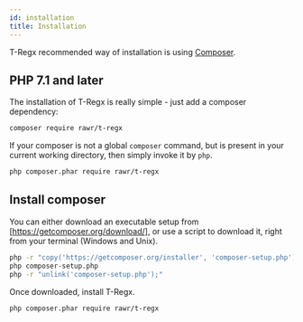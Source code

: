 ```yaml
---
id: installation
title: Installation
---
```


T-Regx recommended way of installation is using <a href="https://packagist.org/packages/rawr/t-regx" target="_blank">Composer</a>.

## PHP 7.1 and later

The installation of T-Regx is really simple - just add a composer dependency:
```bash
composer require rawr/t-regx
```

If your composer is not a global `composer` command, but is present in your current working directory,
then simply invoke it by `php`.

```bash
php composer.phar require rawr/t-regx
```

## Install composer

You can either download an executable setup from [https://getcomposer.org/download/], or use a script to download it,
right from your terminal (Windows and Unix).

```bash
php -r "copy('https://getcomposer.org/installer', 'composer-setup.php');"
php composer-setup.php
php -r "unlink('composer-setup.php');"
```

Once downloaded, install T-Regx.

```bash
php composer.phar require rawr/t-regx
```

[https://getcomposer.org/download/]: https://getcomposer.org/download
